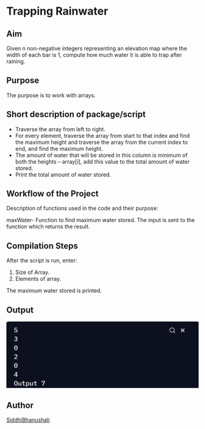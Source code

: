 # Trapping Rainwater

## Aim

Given n non-negative integers representing an elevation map where the width of each bar is 1, compute how much water it is able to trap after raining.

## Purpose

The purpose is to work with arrays.

## Short description of package/script

- Traverse the array from left to right.
- For every element, traverse the array from start to that index and find the maximum height and traverse the array from the current index to end, and find the maximum height.
- The amount of water that will be stored in this column is minimum of both the heights – array[i], add this value to the total amount of water stored.
- Print the total amount of water stored.

## Workflow of the Project

Description of functions used in the code and their purpose:

maxWater- Function to find maximum water stored.
The input is sent to the function which returns the result.

## Compilation Steps

After the script is run, enter:

1. Size of Array.
2. Elements of array.

The maximum water stored is printed.

## Output

![](Images/outputimg5.jpg)

## Author

[SiddhiBhanushali](https://github.com/siddhi-244)
